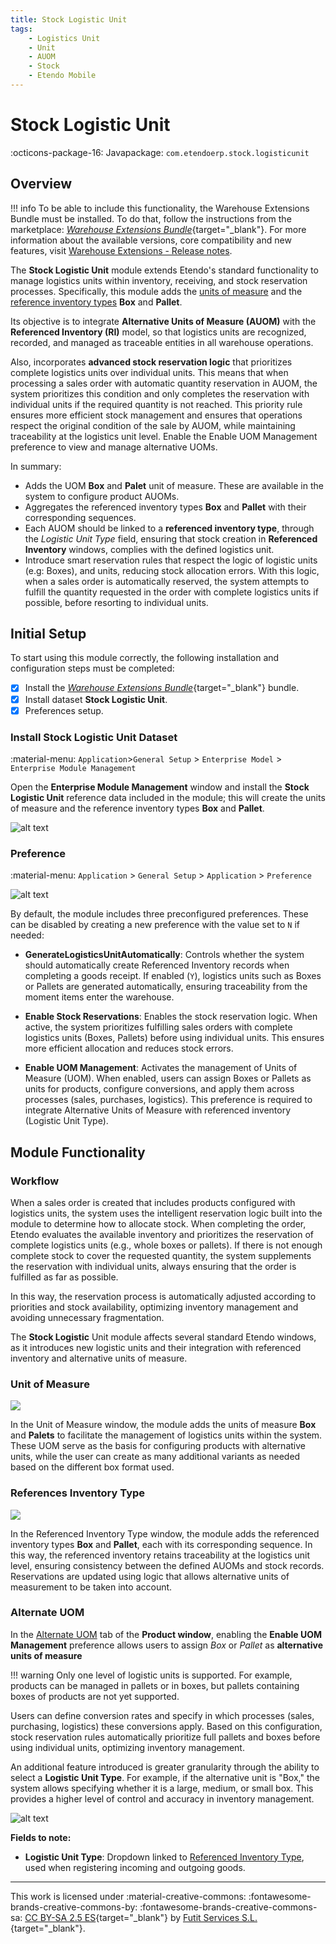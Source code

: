 ```yaml
---
title: Stock Logistic Unit
tags:
    - Logistics Unit
    - Unit
    - AUOM
    - Stock
    - Etendo Mobile
---
```

# Stock Logistic Unit
:octicons-package-16: Javapackage: `com.etendoerp.stock.logisticunit`

## Overview

!!! info
    To be able to include this functionality, the Warehouse Extensions Bundle must be installed. To do that, follow the instructions from the marketplace: [_Warehouse Extensions Bundle_](https://marketplace.etendo.cloud/?#/product-details?module=BAE67A5B5BC4496D9B1CA002BBCDC80E){target="_blank"}.  For more information about the available versions, core compatibility and new features, visit [Warehouse Extensions - Release notes](../../../../../whats-new/release-notes/etendo-classic/bundles/warehouse-extensions/release-notes.md).


The **Stock Logistic Unit** module extends Etendo's standard functionality to manage logistics units within inventory, receiving, and stock reservation processes. Specifically, this module adds the [units of measure](../../../basic-features/master-data-management/product-setup.md#unit-of-measure) and the [reference inventory types](](../../../basic-features/warehouse-management/setup.md#referenced-inventory-type)) **Box** and **Pallet**.

Its objective is to integrate **Alternative Units of Measure (AUOM)** with the **Referenced Inventory (RI)** model, so that logistics units are recognized, recorded, and managed as traceable entities in all warehouse operations.

Also, incorporates **advanced stock reservation logic** that prioritizes complete logistics units over individual units. This means that when processing a sales order with automatic quantity reservation in AUOM, the system prioritizes this condition and only completes the reservation with individual units if the required quantity is not reached. This priority rule ensures more efficient stock management and ensures that operations respect the original condition of the sale by AUOM, while maintaining traceability at the logistics unit level. Enable the Enable UOM Management preference to view and manage alternative UOMs.

In summary:

- Adds the UOM **Box** and **Palet** unit of measure. These are available in the system to configure product AUOMs. 
- Aggregates the referenced inventory types **Box** and **Pallet** with their corresponding sequences.
- Each AUOM should be linked to a **referenced inventory type**, through the *Logistic Unit Type* field, ensuring that stock creation in **Referenced Inventory** windows, complies with the defined logistics unit.
- Introduce smart reservation rules that respect the logic of logistic units (e.g: Boxes), and units, reducing stock allocation errors. With this logic, when a sales order is automatically reserved, the system attempts to fulfill the quantity requested in the order with complete logistics units if possible, before resorting to individual units.

## Initial Setup

To start using this module correctly, the following installation and configuration steps must be completed:

- [x] Install the [_Warehouse Extensions Bundle_](https://marketplace.etendo.cloud/?#/product-details?module=BAE67A5B5BC4496D9B1CA002BBCDC80E){target="_blank"} bundle.
- [x] Install dataset **Stock Logistic Unit**.
- [x] Preferences setup.

### Install Stock Logistic Unit Dataset
:material-menu: `Application`>`General Setup` > `Enterprise Model` > `Enterprise Module Management`

Open the **Enterprise Module Management** window and install the **Stock Logistic Unit** reference data included in the module; this will create the units of measure and the reference inventory types **Box** and **Pallet**. 

![alt text](../../../../../assets/user-guide/etendo-classic/optional-features/bundles/warehouse-extensions/stock-logistic-unit/dataset.png)

### Preference 
:material-menu: `Application` > `General Setup` > `Application` > `Preference`

![alt text](../../../../../assets/user-guide/etendo-classic/optional-features/bundles/warehouse-extensions/stock-logistic-unit/preference.png)

By default, the module includes three preconfigured preferences. These can be disabled by creating a new preference with the value set to `N` if needed:

- **GenerateLogisticsUnitAutomatically**: Controls whether the system should automatically create Referenced Inventory records when completing a goods receipt. If enabled (`Y`), logistics units such as Boxes or Pallets are generated automatically, ensuring traceability from the moment items enter the warehouse.

- **Enable Stock Reservations**: Enables the stock reservation logic. When active, the system prioritizes fulfilling sales orders with complete logistics units (Boxes, Pallets) before using individual units. This ensures more efficient allocation and reduces stock errors.

- **Enable UOM Management**: Activates the management of Units of Measure (UOM). When enabled, users can assign Boxes or Pallets as units for products, configure conversions, and apply them across processes (sales, purchases, logistics). This preference is required to integrate Alternative Units of Measure with referenced inventory (Logistic Unit Type).


## Module Functionality

### Workflow

When a sales order is created that includes products configured with logistics units, the system uses the intelligent reservation logic built into the module to determine how to allocate stock. When completing the order, Etendo evaluates the available inventory and prioritizes the reservation of complete logistics units (e.g., whole boxes or pallets). If there is not enough complete stock to cover the requested quantity, the system supplements the reservation with individual units, always ensuring that the order is fulfilled as far as possible.

In this way, the reservation process is automatically adjusted according to priorities and stock availability, optimizing inventory management and avoiding unnecessary fragmentation.

The **Stock Logistic** Unit module affects several standard Etendo windows, as it introduces new logistic units and their integration with referenced inventory and alternative units of measure.

### Unit of Measure

![](../../../../../assets/user-guide/etendo-classic/optional-features/bundles/warehouse-extensions/stock-logistic-unit/uom.png)

In the Unit of Measure window, the module adds the units of measure **Box** and **Palets** to facilitate the management of logistics units within the system.
These UOM serve as the basis for configuring products with alternative units, while the user can create as many additional variants as needed based on the different box format used.


### References Inventory Type

![](../../../../../assets/user-guide/etendo-classic/optional-features/bundles/warehouse-extensions/stock-logistic-unit/referenced-inventory-type.png)

In the Referenced Inventory Type window, the module adds the referenced inventory types **Box** and **Pallet**, each with its corresponding sequence. In this way, the referenced inventory retains traceability at the logistics unit level, ensuring consistency between the defined AUOMs and stock records. Reservations are updated using logic that allows alternative units of measurement to be taken into account.

### Alternate UOM

In the [Alternate UOM](../../../basic-features/master-data-management/master-data.md#alternate-uom-tab) tab of the **Product window**, enabling the **Enable UOM Management** preference allows users to assign *Box* or *Pallet* as **alternative units of measure**

!!! warning
    Only one level of logistic units is supported. For example, products can be managed in pallets or in boxes, but pallets containing boxes of products are not yet supported.

Users can define conversion rates and specify in which processes (sales, purchasing, logistics) these conversions apply. Based on this configuration, stock reservation rules automatically prioritize full pallets and boxes before using individual units, optimizing inventory management.

An additional feature introduced is greater granularity through the ability to select a **Logistic Unit Type**. For example, if the alternative unit is "Box," the system allows specifying whether it is a large, medium, or small box. This provides a higher level of control and accuracy in inventory management.

![alt text](../../../../../assets/user-guide/etendo-classic/optional-features/bundles/warehouse-extensions/stock-logistic-unit/alternate-uom.png)

**Fields to note:**

- **Logistic Unit Type**: Dropdown linked to [Referenced Inventory Type](../../../basic-features/warehouse-management/setup.md#referenced-inventory-type), used when registering incoming and outgoing goods.

---
This work is licensed under :material-creative-commons: :fontawesome-brands-creative-commons-by: :fontawesome-brands-creative-commons-sa: [ CC BY-SA 2.5 ES](https://creativecommons.org/licenses/by-sa/2.5/es/){target="_blank"} by [Futit Services S.L.](https://etendo.software){target="_blank"}.
